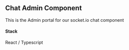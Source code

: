 ## Chat Admin Component
This is the Admin portal for our socket.io chat component

#### Stack
React / Typescript
